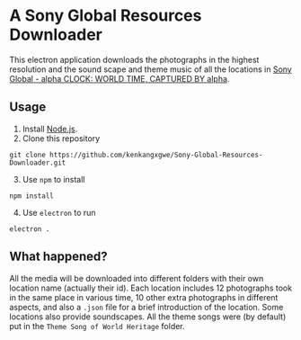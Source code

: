 # A Sony Global Resources Downloader
This electron application downloads the photographs in the highest resolution and the sound scape and theme music of all the locations in [Sony Global - alpha CLOCK: WORLD TIME, CAPTURED BY alpha](www.sony.net/united/clock/).

## Usage
1. Install [Node.js](nodejs.org).
2. Clone this repository
```
git clone https://github.com/kenkangxgwe/Sony-Global-Resources-Downloader.git
```
3. Use `npm` to install
```
npm install
```
4. Use `electron` to run
```
electron .
```

## What happened?
All the media will be downloaded into different folders with their own location name (actually their id).
Each location includes 12 photographs took in the same place in various time, 10 other extra photographs in different aspects, and also a `.json` file for a brief introduction of the location.
Some locations also provide soundscapes.
All the theme songs were (by default) put in the `Theme Song of World Heritage` folder.
